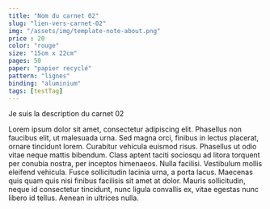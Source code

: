 ```yaml
---
title: "Nom du carnet 02"
slug: "lien-vers-carnet-02"
img: "/assets/img/template-note-about.png"
price : 20
color: "rouge"
size: "15cm x 22cm"
pages: 50
paper: "papier recyclé"
pattern: "lignes"
binding: "aluminium"
tags: [testTag]
---
```


Je suis la description du carnet 02

Lorem ipsum dolor sit amet, consectetur adipiscing elit. Phasellus non faucibus elit, ut malesuada urna. Sed magna orci, finibus in lectus placerat, ornare tincidunt lorem. Curabitur vehicula euismod risus. Phasellus ut odio vitae neque mattis bibendum. Class aptent taciti sociosqu ad litora torquent per conubia nostra, per inceptos himenaeos. Nulla facilisi. Vestibulum mollis eleifend vehicula. Fusce sollicitudin lacinia urna, a porta lacus. Maecenas quis quam quis nisi finibus facilisis sit amet at dolor. Mauris sollicitudin, neque id consectetur tincidunt, nunc ligula convallis ex, vitae egestas nunc libero id tellus. Aenean in ultrices nulla. 